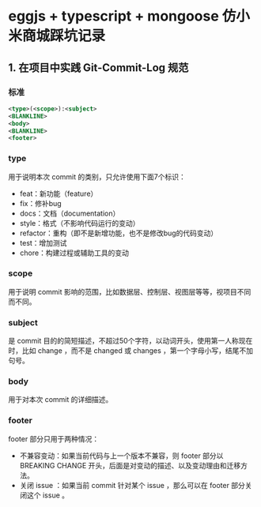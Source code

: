 # eggjs + typescript + mongoose 仿小米商城踩坑记录

## 1. 在项目中实践 Git-Commit-Log 规范

### 标准
```xml
<type>(<scope>):<subject>
<BLANKLINE>
<body>
<BLANKLINE>
<footer>
```

### type

用于说明本次 commit 的类别，只允许使用下面7个标识：

* feat：新功能（feature）
* fix：修补bug
* docs：文档（documentation）
* style：格式（不影响代码运行的变动）
* refactor：重构（即不是新增功能，也不是修改bug的代码变动）
* test：增加测试
* chore：构建过程或辅助工具的变动

### scope

用于说明 commit 影响的范围，比如数据层、控制层、视图层等等，视项目不同而不同。

### subject

是 commit 目的的简短描述，不超过50个字符，以动词开头，使用第一人称现在时，比如 change ，而不是 changed 或 changes ，第一个字母小写，结尾不加句号。

### body

用于对本次 commit 的详细描述。

### footer

footer 部分只用于两种情况：
* 不兼容变动：如果当前代码与上一个版本不兼容，则 footer 部分以 BREAKING CHANGE 开头，后面是对变动的描述、以及变动理由和迁移方法。
* 关闭 issue ：如果当前 commit 针对某个 issue ，那么可以在 footer 部分关闭这个 issue 。
